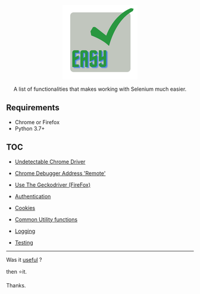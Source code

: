 <div align="center">
<img src="easy_selenium/screenshots/easy.png" width="200">
<p>A list of functionalities that makes working with Selenium much easier.</p>
</div>


## Requirements

- Chrome or Firefox
- Python 3.7+

## TOC

- [Undetectable Chrome Driver](easy_selenium/docs/chrome.md)

- [Chrome Debugger Address 'Remote'](easy_selenium/docs/remote.md)

- [Use The Geckodriver (FireFox)](easy_selenium/docs/firefox.md)

- [Authentication](easy_selenium/docs/authentication.md)

- [Cookies](easy_selenium/docs/cookies.md)

- [Common Utility functions](easy_selenium/docs/common.md)

- [Logging](easy_selenium/docs/logging.md)

- [Testing](easy_selenium/docs/testing.md)

---

Was it <u>useful</u> ?

then ⭐it.

Thanks.
